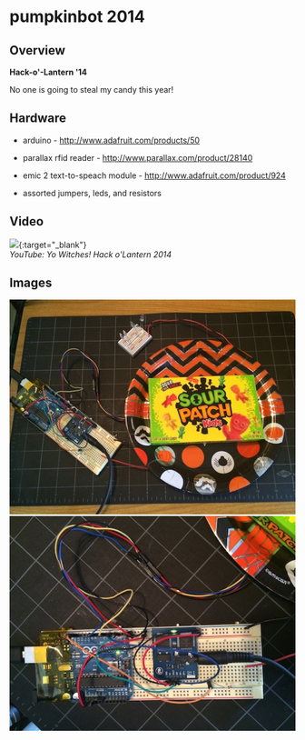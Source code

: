 
# pumpkinbot 2014

## Overview

__Hack-o'-Lantern '14__

No one is going to steal my candy this year!

## Hardware

- arduino - http://www.adafruit.com/products/50

- parallax rfid reader - http://www.parallax.com/product/28140

- emic 2 text-to-speach module - http://www.adafruit.com/product/924

- assorted jumpers, leds, and resistors

## Video

[![](https://img.youtube.com/vi/maNxQ23WhIE/0.jpg)](https://www.youtube.com/watch?v=maNxQ23WhIE){:target="_blank"}<br/>
_YouTube: Yo Witches! Hack o'Lantern 2014_

## Images

![](./pics/wiring_01.JPG)
![](./pics/wiring_02.JPG)
